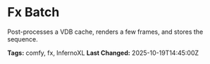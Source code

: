 # Fx Batch

Post-processes a VDB cache, renders a few frames, and stores the sequence.

**Tags:** comfy, fx, InfernoXL
**Last Changed:** 2025-10-19T14:45:00Z
